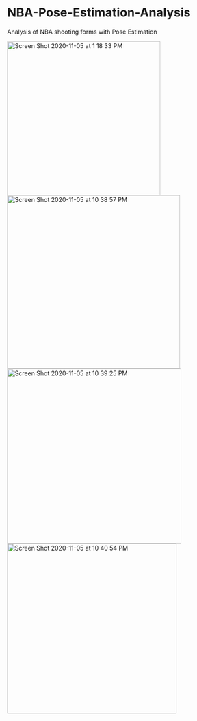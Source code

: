 # NBA-Pose-Estimation-Analysis

Analysis of NBA shooting forms with Pose Estimation 

<img width="358" alt="Screen Shot 2020-11-05 at 1 18 33 PM" src="https://user-images.githubusercontent.com/43652410/98323323-8d98a700-1fb7-11eb-91bd-06afc204d2ef.png"> <img width="404" alt="Screen Shot 2020-11-05 at 10 38 57 PM" src="https://user-images.githubusercontent.com/43652410/98323447-c9337100-1fb7-11eb-8428-f573e0ea1792.png"> <img width="407" alt="Screen Shot 2020-11-05 at 10 39 25 PM" src="https://user-images.githubusercontent.com/43652410/98323453-cc2e6180-1fb7-11eb-8557-f071dddb4a09.png">
<img width="396" alt="Screen Shot 2020-11-05 at 10 40 54 PM" src="https://user-images.githubusercontent.com/43652410/98323553-0a2b8580-1fb8-11eb-9301-01ef427f8f31.png">
